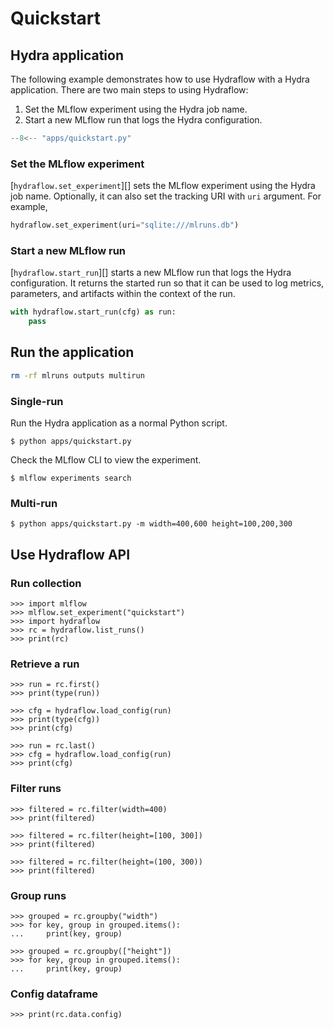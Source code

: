 # Quickstart

## Hydra application

The following example demonstrates how to use Hydraflow with a Hydra application.
There are two main steps to using Hydraflow:

1. Set the MLflow experiment using the Hydra job name.
2. Start a new MLflow run that logs the Hydra configuration.

```python title="apps/quickstart.py" linenums="1" hl_lines="24 26"
--8<-- "apps/quickstart.py"
```

### Set the MLflow experiment

[`hydraflow.set_experiment`][] sets the MLflow experiment using the Hydra job name.
Optionally, it can also set the tracking URI with `uri` argument.
For example,

```python
hydraflow.set_experiment(uri="sqlite:///mlruns.db")
```

### Start a new MLflow run

[`hydraflow.start_run`][] starts a new MLflow run that logs the Hydra configuration.
It returns the started run so that it can be used to log metrics, parameters, and artifacts
within the context of the run.

```python
with hydraflow.start_run(cfg) as run:
    pass
```

## Run the application

```bash exec="on"
rm -rf mlruns outputs multirun
```

### Single-run

Run the Hydra application as a normal Python script.

```console exec="1" source="console"
$ python apps/quickstart.py
```

Check the MLflow CLI to view the experiment.

```console exec="1" source="console"
$ mlflow experiments search
```

### Multi-run

```console exec="1" source="console"
$ python apps/quickstart.py -m width=400,600 height=100,200,300
```

## Use Hydraflow API

### Run collection

```pycon exec="1" source="console" session="quickstart"
>>> import mlflow
>>> mlflow.set_experiment("quickstart")
>>> import hydraflow
>>> rc = hydraflow.list_runs()
>>> print(rc)
```

### Retrieve a run

```pycon exec="1" source="console" session="quickstart"
>>> run = rc.first()
>>> print(type(run))
```

```pycon exec="1" source="console" session="quickstart"
>>> cfg = hydraflow.load_config(run)
>>> print(type(cfg))
>>> print(cfg)
```

```pycon exec="1" source="console" session="quickstart"
>>> run = rc.last()
>>> cfg = hydraflow.load_config(run)
>>> print(cfg)
```

### Filter runs

```pycon exec="1" source="console" session="quickstart"
>>> filtered = rc.filter(width=400)
>>> print(filtered)
```

```pycon exec="1" source="console" session="quickstart"
>>> filtered = rc.filter(height=[100, 300])
>>> print(filtered)
```

```pycon exec="1" source="console" session="quickstart"
>>> filtered = rc.filter(height=(100, 300))
>>> print(filtered)
```

### Group runs

```pycon exec="1" source="console" session="quickstart"
>>> grouped = rc.groupby("width")
>>> for key, group in grouped.items():
...     print(key, group)
```

```pycon exec="1" source="console" session="quickstart"
>>> grouped = rc.groupby(["height"])
>>> for key, group in grouped.items():
...     print(key, group)
```

### Config dataframe

```pycon exec="1" source="console" session="quickstart"
>>> print(rc.data.config)
```
